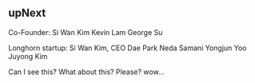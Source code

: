 ## upNext
Co-Founder:
Si Wan Kim
Kevin Lam
George Su

Longhorn startup:
Si Wan Kim, CEO
Dae Park
Neda Samani
Yongjun Yoo
Juyong Kim

Can I see this?
What about this?
Please?
wow...
